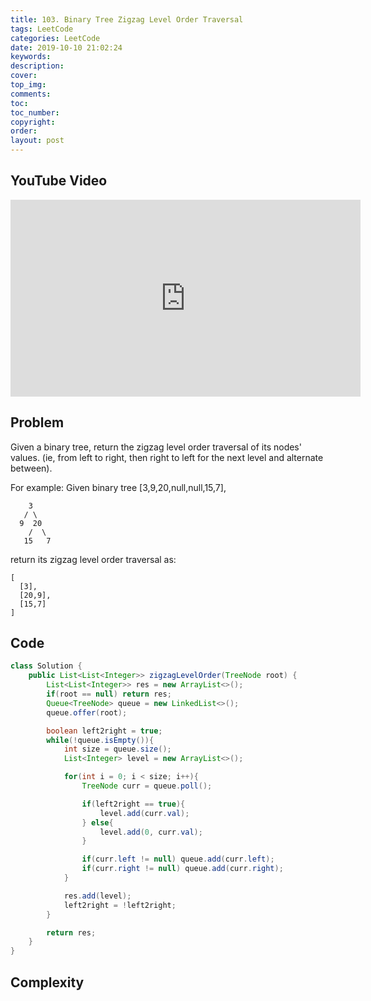 ```yaml
---
title: 103. Binary Tree Zigzag Level Order Traversal
tags: LeetCode
categories: LeetCode
date: 2019-10-10 21:02:24
keywords:
description:
cover:
top_img:
comments:
toc:
toc_number:
copyright:
order:
layout: post
---
```


## YouTube Video

<iframe width="560" height="315" src="https://www.youtube.com/embed/KFkjJ7pjWVw" frameborder="0" allow="accelerometer; autoplay; encrypted-media; gyroscope; picture-in-picture" allowfullscreen></iframe>

## Problem

Given a binary tree, return the zigzag level order traversal of its nodes' values. (ie, from left to right, then right to left for the next level and alternate between).

For example:
Given binary tree [3,9,20,null,null,15,7],

```
    3
   / \
  9  20
    /  \
   15   7
```

return its zigzag level order traversal as:

```
[
  [3],
  [20,9],
  [15,7]
]
```

## Code

```java
class Solution {
    public List<List<Integer>> zigzagLevelOrder(TreeNode root) {
        List<List<Integer>> res = new ArrayList<>();
        if(root == null) return res;
        Queue<TreeNode> queue = new LinkedList<>();
        queue.offer(root);

        boolean left2right = true;
        while(!queue.isEmpty()){
            int size = queue.size();
            List<Integer> level = new ArrayList<>();

            for(int i = 0; i < size; i++){
                TreeNode curr = queue.poll();

                if(left2right == true){
                    level.add(curr.val);
                } else{
                    level.add(0, curr.val);
                }

                if(curr.left != null) queue.add(curr.left);
                if(curr.right != null) queue.add(curr.right);
            }

            res.add(level);
            left2right = !left2right;
        }

        return res;
    }
}
```

## Complexity
